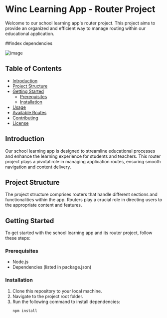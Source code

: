 
# Winc Learning App - Router Project

Welcome to our school learning app's router project. This project aims to provide an organized and efficient way to manage routing within our educational application.

##index dependencies

![image](https://github.com/sndr157/setup/assets/127830026/8fd614f5-fd1e-4d82-8c42-f106bd8ef3bd)


## Table of Contents

- [Introduction](#introduction)
- [Project Structure](#project-structure)
- [Getting Started](#getting-started)
  - [Prerequisites](#prerequisites)
  - [Installation](#installation)
- [Usage](#usage)
- [Available Routes](#available-routes)
- [Contributing](#contributing)
- [License](#license)

## Introduction

Our school learning app is designed to streamline educational processes and enhance the learning experience for students and teachers. This router project plays a pivotal role in managing application routes, ensuring smooth navigation and content delivery.

## Project Structure

The project structure comprises routers that handle different sections and functionalities within the app. Routers play a crucial role in directing users to the appropriate content and features.

## Getting Started

To get started with the school learning app and its router project, follow these steps:

### Prerequisites

- Node.js
- Dependencies (listed in package.json)

### Installation

1. Clone this repository to your local machine.
2. Navigate to the project root folder.
3. Run the following command to install dependencies:
   ```bash
   npm install
   ```

